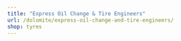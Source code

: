 ```yaml
---
title: "Express Oil Change & Tire Engineers"
url: /dolomite/express-oil-change-and-tire-engineers/
shop: tyres
---
```


